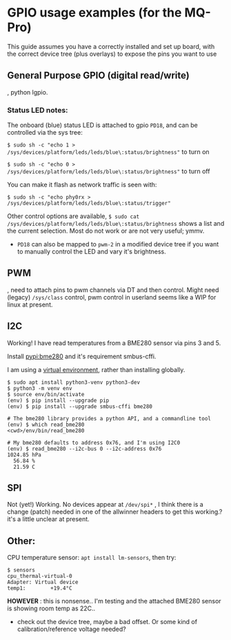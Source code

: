 # GPIO usage examples (for the MQ-Pro)
This guide assumes you have a correctly installed and set up board, with the correct device tree (plus overlays) to expose the pins you want to use

## General Purpose GPIO (digital read/write)
<todo>, python lgpio.

### Status LED notes:
The onboard (blue) status LED is attached to gpio `PD18`, and can be controlled via the sys tree:

`$ sudo sh -c "echo 1 > /sys/devices/platform/leds/leds/blue\:status/brightness"` to turn on

`$ sudo sh -c "echo 0 > /sys/devices/platform/leds/leds/blue\:status/brightness"` to turn off

You can make it flash as network traffic is seen with:

`$ sudo sh -c "echo phy0rx > /sys/devices/platform/leds/leds/blue\:status/trigger"`

Other control options are available, `$ sudo cat /sys/devices/platform/leds/leds/blue\:status/brightness` shows a list and the current selection. Most do not work or are not very useful; ymmv.
- `PD18` can also be mapped to `pwm-2` in a modified device tree if you want to manually control the LED and vary it's brightness.

## PWM
<todo>, need to attach pins to pwm channels via DT and then control. Might need (legacy) `/sys/class` control, pwm control in userland seems like a WIP for linux at present.

## I2C
Working! I have read temperatures from a BME280 sensor via pins 3 and 5.

Install [pypi:bme280](https://pypi.org/project/bme280/) and it's requirement smbus-cffi.

I am using a [virtual environment](https://docs.python.org/3/tutorial/venv.html), rather than installing globally.
```
$ sudo apt install python3-venv python3-dev
$ python3 -m venv env
$ source env/bin/activate
(env) $ pip install --upgrade pip
(env) $ pip install --upgrade smbus-cffi bme280

# The bme280 library provides a python API, and a commandline tool
(env) $ which read_bme280
<cwd>/env/bin/read_bme280

# My bme280 defaults to address 0x76, and I'm using I2C0
(env) $ read_bme280 --i2c-bus 0 --i2c-address 0x76
1024.85 hPa
  56.84 %
  21.59 C
```

## SPI
Not (yet!) Working. No devices appear at `/dev/spi*`
<todo>, I think there is a change (patch) needed in one of the allwinner headers to get this working.? it's a little unclear at present.

## Other:
CPU temperature sensor: `apt install lm-sensors`, then try:
```console
$ sensors
cpu_thermal-virtual-0
Adapter: Virtual device
temp1:        +19.4°C  
```
**HOWEVER** : this is nonsense.. I'm testing and the attached BME280 sensor is showing room temp as 22C..
- check out the device tree, maybe a bad offset. Or some kind of calibration/reference voltage needed?
